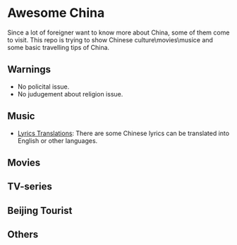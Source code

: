 # Awesome China

Since a lot of foreigner want to know more about China, some of them come to visit. This repo is trying to show Chinese culture\movies\musice and some basic travelling tips of China.

## Warnings
 * No policital issue.
 * No judugement about religion issue.

## Music 
 * [Lyrics Translations](https://lyricstranslate.com/): There are some Chinese lyrics can be translated into English or other languages.

## Movies

## TV-series

## Beijing Tourist

## Others
